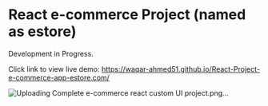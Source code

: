 # React e-commerce Project (named as estore)
 Development in Progress. 
 
 
 Click link to view live demo: https://waqar-ahmed51.github.io/React-Project-e-commerce-app-estore.com/

![Uploading Complete e-commerce react custom UI project.png…]()
